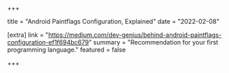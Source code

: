 +++

title = "Android Paintflags Configuration, Explained"
date = "2022-02-08"

[extra]
link = "https://medium.com/dev-genius/behind-android-paintflags-configuration-ef1f694bc679"
summary = "Recommendation for your first programming language."
featured = false

+++
